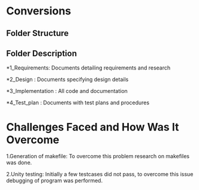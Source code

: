 # Conversions

## Folder Structure
## Folder	Description

*1_Requirements:	Documents detailing requirements and research

*2_Design :	Documents specifying design details

*3_Implementation :  All code and documentation

*4_Test_plan	: Documents with test plans and procedures
 
 # Challenges Faced and How Was It Overcome
 
 1.Generation of makefile: To overcome this problem research on makefiles was done.
 
 2.Unity testing: Initially a few testcases did not pass, to overcome this issue debugging of program was performed.
